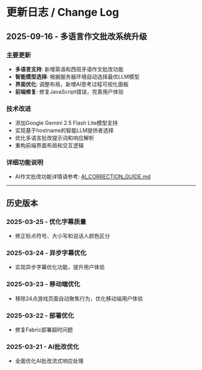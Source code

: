 # 更新日志 / Change Log

## 2025-09-16 - 多语言作文批改系统升级

### 主要更新
- **多语言支持**: 新增英语和西班牙语作文批改功能
- **智能模型选择**: 根据服务器环境自动选择最优LLM模型
- **界面优化**: 调整布局，新增AI思考过程可视化面板
- **前端修复**: 修复JavaScript错误，完善用户体验

### 技术改进
- 添加Google Gemini 2.5 Flash Lite模型支持
- 实现基于hostname的智能LLM提供者选择
- 优化多语言批改提示词和响应解析
- 重构前端界面布局和交互逻辑

### 详细功能说明
- AI作文批改功能详情请参考: [AI_CORRECTION_GUIDE.md](AI_CORRECTION_GUIDE.md)

---

## 历史版本

### 2025-03-25 - 优化字幕质量
- 修正标点符号、大小写和说话人颜色区分

### 2025-03-24 - 异步字幕优化
- 实现异步字幕优化功能，提升用户体验

### 2025-03-23 - 移动端优化
- 移除24点游戏页面自动聚焦行为，优化移动端用户体验

### 2025-03-22 - 部署优化
- 修复Fabric部署超时问题

### 2025-03-21 - AI批改优化
- 全面优化AI批改流式响应处理
